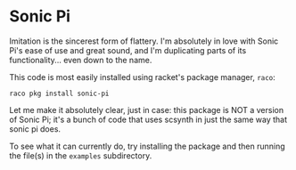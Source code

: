 # Sonic Pi

Imitation is the sincerest form of flattery. I'm absolutely in love with
Sonic Pi's ease of use and great sound, and I'm duplicating parts of its
functionality... even down to the name.

This code is most easily installed using racket's package manager, `raco`:

```
raco pkg install sonic-pi
```

Let me make it absolutely clear, just in case: this package is NOT a
version of Sonic Pi; it's a bunch of code that uses scsynth in just the
same way that sonic pi does.

To see what it can currently do, try installing the package and then
running the file(s) in the `examples` subdirectory.
